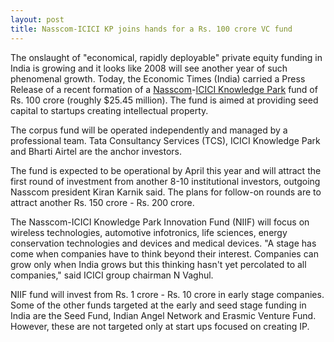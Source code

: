 ```yaml
---
layout: post
title: Nasscom-ICICI KP joins hands for a Rs. 100 crore VC fund
---
```


The onslaught of "economical, rapidly deployable" private equity funding in India is growing and it looks like 2008 will see another year of such phenomenal growth. Today, the Economic Times (India) carried a Press Release of a recent formation of a <a href="http://www.nasscom.in/">Nasscom</a>-<a href="http://www.iciciknowledgepark.com/">ICICI Knowledge Park</a> fund of Rs. 100 crore (roughly $25.45 million). The fund is aimed at providing seed capital to startups creating intellectual property.

The corpus fund will be operated independently and managed by a professional team. Tata Consultancy Services (TCS), ICICI Knowledge Park and Bharti Airtel are the anchor investors.

The fund is expected to be operational by April this year and will attract the first round of investment from another 8-10 institutional investors, outgoing Nasscom president Kiran Karnik said. The plans for follow-on rounds are to attract another Rs. 150 crore - Rs. 200 crore.

The Nasscom-ICICI Knowledge Park Innovation Fund (NIIF) will focus on wireless technologies, automotive infotronics, life sciences, energy conservation technologies and devices and medical devices. "A stage has come when companies have to think beyond their interest. Companies can grow only when India grows but this thinking hasn't yet percolated to all companies," said ICICI group chairman N Vaghul.

NIIF fund will invest from Rs. 1 crore - Rs. 10 crore in early stage companies. Some of the other funds targeted at the early and seed stage funding in India are the Seed Fund, Indian Angel Network and Erasmic Venture Fund. However, these are not targeted only at start ups focused on creating IP.
